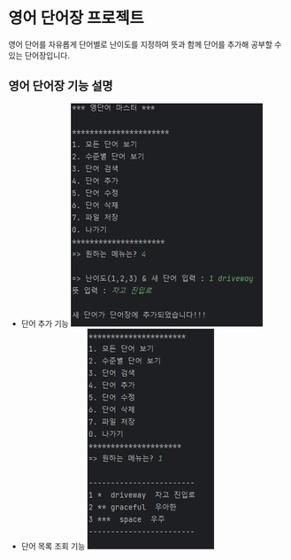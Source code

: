 # 영어 단어장 프로젝트
영어 단어를 자유롭게 단어별로 난이도를 지정하여 뜻과 함께 단어를 추가해 공부할 수 있는 단어장입니다.

## 영어 단어장 기능 설명
- 단어 추가 기능
<img
src="https://github.com/leejunhyuk22000575/project1_22000575/blob/master/screenshot/add.png?raw=true">
- 단어 목록 조회 기능
<img
src="https://github.com/leejunhyuk22000575/project1_22000575/blob/master/screenshot/list.png?raw=true">
